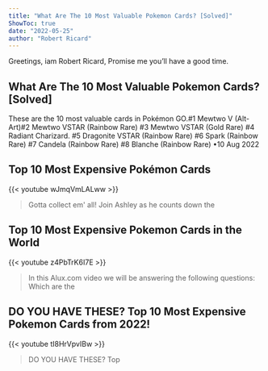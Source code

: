 ```yaml
---
title: "What Are The 10 Most Valuable Pokemon Cards? [Solved]"
ShowToc: true 
date: "2022-05-25"
author: "Robert Ricard" 
---
```


Greetings, iam Robert Ricard, Promise me you’ll have a good time.
## What Are The 10 Most Valuable Pokemon Cards? [Solved]
 These are the 10 most valuable cards in Pokémon GO.#1 Mewtwo V (Alt-Art)#2 Mewtwo VSTAR (Rainbow Rare) 
 #3 Mewtwo VSTAR (Gold Rare) 
 #4 Radiant Charizard. 
 #5 Dragonite VSTAR (Rainbow Rare) 
 #6 Spark (Rainbow Rare) 
 #7 Candela (Rainbow Rare) 
 #8 Blanche (Rainbow Rare) 
 •10 Aug 2022

## Top 10 Most Expensive Pokémon Cards
{{< youtube wJmqVmLALww >}}
>Gotta collect em' all! Join Ashley as he counts down the 

## Top 10 Most Expensive Pokemon Cards in the World
{{< youtube z4PbTrK6I7E >}}
>In this Alux.com video we will be answering the following questions: Which are the 

## DO YOU HAVE THESE? Top 10 Most Expensive Pokemon Cards from 2022!
{{< youtube tI8HrVpvIBw >}}
>DO YOU HAVE THESE? Top 


